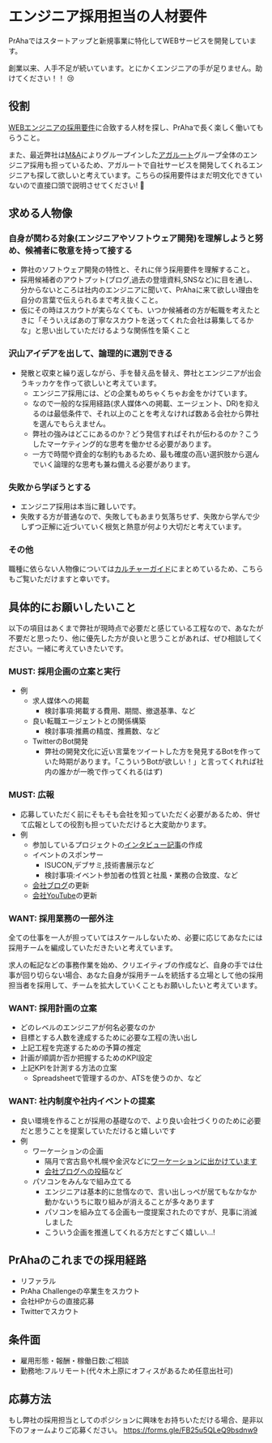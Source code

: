 # エンジニア採用担当の人材要件

PrAhaではスタートアップと新規事業に特化してWEBサービスを開発しています。

創業以来、人手不足が続いています。とにかくエンジニアの手が足りません。助けてください！！ 😢

## 役割
[WEBエンジニアの採用要件](/for-external/recruitment/engineer)に合致する人材を探し、PrAhaで長く楽しく働いてもらうこと。

また、最近弊社は[M&A](https://batonz.jp/learn/9690/)によりグループインした[アガルート](https://agaroot.co.jp/)グループ全体のエンジニア採用も担っているため、アガルートで自社サービスを開発してくれるエンジニアも探して欲しいと考えています。こちらの採用要件はまだ明文化できていないので直接口頭で説明させてください! 🙏

## 求める人物像
### 自身が関わる対象(エンジニアやソフトウェア開発)を理解しようと努め、候補者に敬意を持って接する
- 弊社のソフトウェア開発の特性と、それに伴う採用要件を理解すること。
- 採用候補者のアウトプット(ブログ,過去の登壇資料,SNSなど)に目を通し、分からないところは社内のエンジニアに聞いて、PrAhaに来て欲しい理由を自分の言葉で伝えられるまで考え抜くこと。
- 仮にその時はスカウトが実らなくても、いつか候補者の方が転職を考えたときに「そういえばあの丁寧なスカウトを送ってくれた会社は募集してるかな」と思い出していただけるような関係性を築くこと

### 沢山アイデアを出して、論理的に選別できる
- 発散と収束と繰り返しながら、手を替え品を替え、弊社とエンジニアが出会うキッカケを作って欲しいと考えています。
  - エンジニア採用には、どの企業もめちゃくちゃお金をかけています。
  - なので一般的な採用経路(求人媒体への掲載、エージェント、DR)を抑えるのは最低条件で、それ以上のことを考えなければ数ある会社から弊社を選んでもらえません。
  - 弊社の強みはどこにあるのか？どう発信すればそれが伝わるのか？こうしたマーケティング的な思考を働かせる必要があります。
  - 一方で時間や資金的な制約もあるため、最も確度の高い選択肢から選んでいく論理的な思考も兼ね備える必要があります。

### 失敗から学ぼうとする
- エンジニア採用は本当に難しいです。
- 失敗する方が普通なので、失敗してもあまり気落ちせず、失敗から学んで少しずつ正解に近づいていく根気と熱意が何より大切だと考えています。

### その他
職種に依らない人物像については[カルチャーガイド](/for-external/culture)にまとめているため、こちらもご覧いただけますと幸いです。

## 具体的にお願いしたいこと
以下の項目はあくまで弊社が現時点で必要だと感じている工程なので、あなたが不要だと思ったり、他に優先した方が良いと思うことがあれば、ぜひ相談してください。一緒に考えていきたいです。

### MUST: 採用企画の立案と実行
- 例
  - 求人媒体への掲載
    - 検討事項:掲載する費用、期間、撤退基準、など
  - 良い転職エージェントとの関係構築
    - 検討事項:推薦の精度、推薦数、など
  - TwitterのBot開発
    - 弊社の開発文化に近い言葉をツイートした方を発見するBotを作っていた時期があります。「こういうBotが欲しい！」と言ってくれれば社内の誰かが一晩で作ってくれる(はず)

### MUST: 広報
- 応募していただく前にそもそも会社を知っていただく必要があるため、併せて広報としての役割も担っていただけると大変助かります。
- 例
  - 参加しているプロジェクトの[インタビュー記事](https://www.wantedly.com/companies/company_6758968/post_articles/410466)の作成
  - イベントのスポンサー
    - ISUCON,デブサミ,技術書展示など
    - 検討事項:イベント参加者の性質と社風・業務の合致度、など
  - [会社ブログ](https://note.com/prahainc)の更新
  - [会社YouTube](https://www.youtube.com/channel/UCztPaRj4Auk0SgBJeYbjThg)の更新

### WANT: 採用業務の一部外注
全ての仕事を一人が担っていてはスケールしないため、必要に応じてあなたには採用チームを編成していただきたいと考えています。

求人の転記などの事務作業を始め、クリエイティブの作成など、自身の手では仕事が回り切らない場合、あなた自身が採用チームを統括する立場として他の採用担当者を採用して、チームを拡大していくこともお願いしたいと考えています。

### WANT: 採用計画の立案
- どのレベルのエンジニアが何名必要なのか
- 目標とする人数を達成するために必要な工程の洗い出し
- 上記工程を完遂するための予算の推定
- 計画が順調か否か把握するためのKPI設定
- 上記KPIを計測する方法の立案
  - Spreadsheetで管理するのか、ATSを使うのか、など

### WANT: 社内制度や社内イベントの提案
- 良い環境を作ることが採用の基礎なので、より良い会社づくりのために必要だと思うことを提案していただけると嬉しいです
- 例
  - ワーケーションの企画
    - 隔月で宮古島や札幌や金沢などに[ワーケーションに出かけています](https://note.com/prahainc/n/n5d4f162c250e)
    - [会社ブログへの投稿](https://note.com/prahainc/n/n5096a1c91b67)など
  - パソコンをみんなで組み立てる
    - エンジニアは基本的に怠惰なので、言い出しっぺが居てもなかなか動かないうちに取り組みが消えることが多々あります
    - パソコンを組み立てる企画も一度提案されたのですが、見事に消滅しました
    - こういう企画を推進してくれる方だとすごく嬉しい...!

## PrAhaのこれまでの採用経路
- リファラル
- PrAha Challengeの卒業生をスカウト
- 会社HPからの直接応募
- Twitterでスカウト

## 条件面
- 雇用形態・報酬・稼働日数:ご相談
- 勤務地:フルリモート(代々木上原にオフィスがあるため任意出社可)

## 応募方法
もし弊社の採用担当としてのポジションに興味をお持ちいただける場合、是非以下のフォームよりご応募ください。
https://forms.gle/FB25u5QLeQ9bsdnw9
